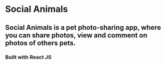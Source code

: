 # Social Animals

## Social Animals is a pet photo-sharing app, where you can share photos, view and comment on photos of others pets.

### Built with React JS
